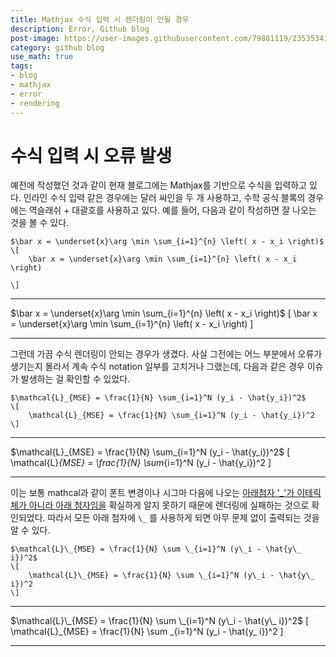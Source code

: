 ```yaml
---
title: Mathjax 수식 입력 시 렌더링이 안될 경우
description: Error, Github blog
post-image: https://user-images.githubusercontent.com/79881119/235353418-c053793a-554e-41b8-a147-7310650173cb.png
category: github blog
use_math: true
tags:
- blog
- mathjax
- error
- rendering
---
```


# 수식 입력 시 오류 발생

예전에 작성했던 것과 같이 현재 블로그에는 Mathjax를 기반으로 수식을 입력하고 있다. 인라인 수식 입력 같은 경우에는 달러 싸인을 두 개 사용하고, 수학 공식 블록의 경우에는 역슬래쉬 + 대괄호를 사용하고 있다. 예를 들어, 다음과 같이 작성하면 잘 나오는 것을 볼 수 있다.

```
$\bar x = \underset{x}\arg \min \sum_{i=1}^{n} \left( x - x_i \right)$
\[
    \bar x = \underset{x}\arg \min \sum_{i=1}^{n} \left( x - x_i \right)

\]
```
---

$\bar x = \underset{x}\arg \min \sum_{i=1}^{n} \left( x - x_i \right)$
\[
    \bar x = \underset{x}\arg \min \sum_{i=1}^{n} \left( x - x_i \right)
\]

---

그런데 가끔 수식 렌더링이 안되는 경우가 생겼다. 사실 그전에는 어느 부분에서 오류가 생기는지 몰라서 계속 수식 notation 일부를 고치거나 그랬는데, 다음과 같은 경우 이슈가 발생하는 걸 확인할 수 있었다.

```
$\mathcal{L}_{MSE} = \frac{1}{N} \sum_{i=1}^N (y_i - \hat{y_i})^2$
\[
    \mathcal{L}_{MSE} = \frac{1}{N} \sum_{i=1}^N (y_i - \hat{y_i})^2
\]
```
---

$\mathcal{L}_{MSE} = \frac{1}{N} \sum_{i=1}^N (y_i - \hat{y_i})^2$
\[
    \mathcal{L}_{MSE} = \frac{1}{N} \sum_{i=1}^N (y_i - \hat{y_i})^2
\]

---
이는 보통 mathcal과 같이 폰트 변경이나 시그마 다음에 나오는 <U>아래첨자 '_'가 이테릭체가 아니라 아래 첨자임을</U> 확실하게 알지 못하기 때문에 렌더링에 실패하는 것으로 확인되었다. 따라서 모든 아래 첨자에 ```\_``` 를 사용하게 되면 아무 문제 없이 출력되는 것을 알 수 있다.

```
$\mathcal{L}\_{MSE} = \frac{1}{N} \sum \_{i=1}^N (y\_i - \hat{y\_ i})^2$
\[
    \mathcal{L}\_{MSE} = \frac{1}{N} \sum \_{i=1}^N (y\_i - \hat{y\_ i})^2
\]
```

---

$\mathcal{L}\_{MSE} = \frac{1}{N} \sum \_{i=1}^N (y\_i - \hat{y\_ i})^2$
\[
    \mathcal{L}\_{MSE} = \frac{1}{N} \sum \_{i=1}^N (y\_i - \hat{y\_ i})^2
\]

---